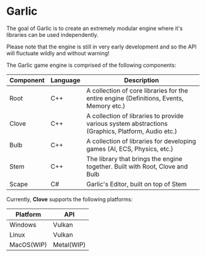 # Garlic

The goal of Garlic is to create an extremely modular engine where it's libraries can be used independently.

Please note that the engine is still in very early development and so the API will fluctuate wildly and without warning!

The Garlic game engine is comprised of the following components:

|Component|Language|Description|
|-|-|-|
|Root|C++|A collection of core libraries for the entire engine (Definitions, Events, Memory etc.)|
|Clove|C++|A collection of libraries to provide various system abstractions (Graphics, Platform, Audio etc.)|
|Bulb|C++|A collection of libraries for developing games (AI, ECS, Physics, etc.)|
|Stem|C++|The library that brings the engine together. Built with Root, Clove and Bulb|
|Scape|C#|Garlic's Editor, built on top of Stem|

Currently, **Clove** supports the following platforms:

|**Platform**|**API**|
|-|-|
|Windows|Vulkan|
|Linux|Vulkan|
|MacOS(WIP)|Metal(WIP)|